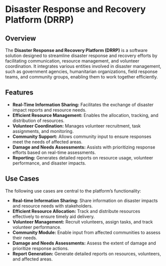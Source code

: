 # Disaster Response and Recovery Platform (DRRP)
 
## Overview
 
The **Disaster Response and Recovery Platform (DRRP)** is a software solution designed to streamline disaster response and recovery efforts by facilitating communication, resource management, and volunteer coordination. It integrates various entities involved in disaster management, such as government agencies, humanitarian organizations, field response teams, and community groups, enabling them to work together efficiently.
 
## Features
 
- **Real-Time Information Sharing:** Facilitates the exchange of disaster impact reports and resource needs.
- **Efficient Resource Management:** Enables the allocation, tracking, and distribution of resources.
- **Volunteer Coordination:** Manages volunteer recruitment, task assignments, and monitoring.
- **Community Support:** Allows community input to ensure responses meet the needs of affected areas.
- **Damage and Needs Assessments:** Assists with prioritizing response efforts based on real-time assessments.
- **Reporting:** Generates detailed reports on resource usage, volunteer performance, and disaster impacts.
 
## Use Cases
 
The following use cases are central to the platform’s functionality:
 
- **Real-time Information Sharing:** Share information on disaster impacts and resource needs with stakeholders.
- **Efficient Resource Allocation:** Track and distribute resources effectively to ensure timely aid delivery.
- **Volunteer Management:** Recruit volunteers, assign tasks, and track volunteer performance.
- **Community Module:** Enable input from affected communities to assess their needs.
- **Damage and Needs Assessments:** Assess the extent of damage and prioritize response actions.
- **Report Generation:** Generate detailed reports on resources, volunteers, and affected areas.

